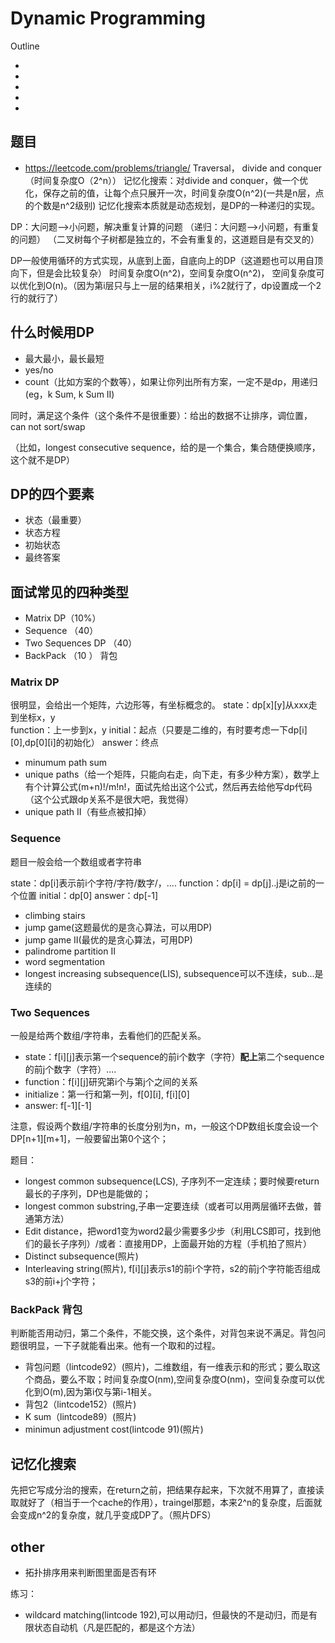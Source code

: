 # Dynamic Programming

Outline
- [](#题目)
- [](#什么时候用DP)
- [](#DP的四个要素)
- [](#面试常见的四种类型)
- [](#)

## 题目

- https://leetcode.com/problems/triangle/
Traversal， divide and conquer （时间复杂度O（2^n））
记忆化搜索：对divide and conquer，做一个优化，保存之前的值，让每个点只展开一次，时间复杂度O(n^2)(一共是n层，点的个数是n^2级别)
记忆化搜索本质就是动态规划，是DP的一种递归的实现。  

DP：大问题-->小问题，解决重复计算的问题
（递归：大问题-->小问题，有重复的问题）
（二叉树每个子树都是独立的，不会有重复的，这道题目是有交叉的）

DP一般使用循环的方式实现，从底到上面，自底向上的DP（这道题也可以用自顶向下，但是会比较复杂）
时间复杂度O(n^2)，空间复杂度O(n^2)， 空间复杂度可以优化到O(n)。（因为第i层只与上一层的结果相关，i%2就行了，dp设置成一个2行的就行了）

## 什么时候用DP

- 最大最小，最长最短
- yes/no
- count（比如方案的个数等），如果让你列出所有方案，一定不是dp，用递归(eg，k Sum, k Sum II)

同时，满足这个条件（这个条件不是很重要）：给出的数据不让排序，调位置，can not sort/swap

（比如，longest consecutive sequence，给的是一个集合，集合随便换顺序，这个就不是DP）

## DP的四个要素

- 状态（最重要）
- 状态方程
- 初始状态
- 最终答案


## 面试常见的四种类型

- Matrix DP（10%）
- Sequence （40）
- Two Sequences DP （40）
- BackPack （10 ）  背包


### Matrix DP

很明显，会给出一个矩阵，六边形等，有坐标概念的。
state：dp[x][y]从xxx走到坐标x，y  
function：上一步到x，y
initial：起点（只要是二维的，有时要考虑一下dp[i][0],dp[0][i]的初始化）
answer：终点

- minumum path sum
- unique paths（给一个矩阵，只能向右走，向下走，有多少种方案），数学上有个计算公式(m+n)!/m!n!，面试先给出这个公式，然后再去给他写dp代码（这个公式跟dp关系不是很大吧，我觉得）
- unique path II（有些点被扣掉）

### Sequence

题目一般会给一个数组或者字符串

state：dp[i]表示前i个字符/字符/数字/，.... 
function：dp[i] = dp[j]..j是i之前的一个位置
initial：dp[0]
answer：dp[-1]

- climbing stairs
- jump game(这题最优的是贪心算法，可以用DP)
- jump game II(最优的是贪心算法，可用DP)
- palindrome partition II
- word segmentation
- longest increasing subsequence(LIS), subsequence可以不连续，sub...是连续的

### Two Sequences 

一般是给两个数组/字符串，去看他们的匹配关系。

- state：f[i][j]表示第一个sequence的前i个数字（字符）**配上**第二个sequence的前j个数字（字符）....
- function：f[i][j]研究第i个与第j个之间的关系
- initialize：第一行和第一列，f[0][i], f[i][0]
- answer: f[-1][-1]

注意，假设两个数组/字符串的长度分别为n，m，一般这个DP数组长度会设一个DP[n+1][m+1]，一般要留出第0个这个；

题目：
- longest common subsequence(LCS), 子序列不一定连续；要时候要return最长的子序列，DP也是能做的；
- longest common substring,子串一定要连续（或者可以用两层循环去做，普通第方法）
- Edit distance，把word1变为word2最少需要多少步（利用LCS即可，找到他们的最长子序列）/或者：直接用DP，上面最开始的方程（手机拍了照片）
- Distinct subsequence(照片)
- Interleaving string(照片), f[i][j]表示s1的前i个字符，s2的前j个字符能否组成s3的前i+j个字符；

### BackPack 背包

判断能否用动归，第二个条件，不能交换，这个条件，对背包来说不满足。背包问题很明显，一下子就能看出来。他有一个取和的过程。

- 背包问题（lintcode92）(照片)，二维数组，有一维表示和的形式；要么取这个商品，要么不取；时间复杂度O(nm),空间复杂度O(nm)，空间复杂度可以优化到O(m),因为第i仅与第i-1相关。
- 背包2（lintcode152）(照片)
- K sum（lintcode89）(照片)
- minimun adjustment cost(lintcode 91)(照片)


## 记忆化搜索

先把它写成分治的搜索，在return之前，把结果存起来，下次就不用算了，直接读取就好了（相当于一个cache的作用），traingel那题，本来2^n的复杂度，后面就会变成n^2的复杂度，就几乎变成DP了。（照片DFS）


## other

- 拓扑排序用来判断图里面是否有环


练习：
- wildcard matching(lintcode 192),可以用动归，但最快的不是动归，而是有限状态自动机（凡是匹配的，都是这个方法）